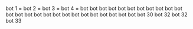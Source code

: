 bot 1 =
bot 2 =
bot 3 =
bot 4 =
bot
bot
bot
bot
bot
bot
bot
bot
bot
bot
bot
bot
bot
bot
bot
bot
bot
bot
bot
bot
bot
bot
bot
bot
bot
bot 30
bot 32
bot 32
bot 33
